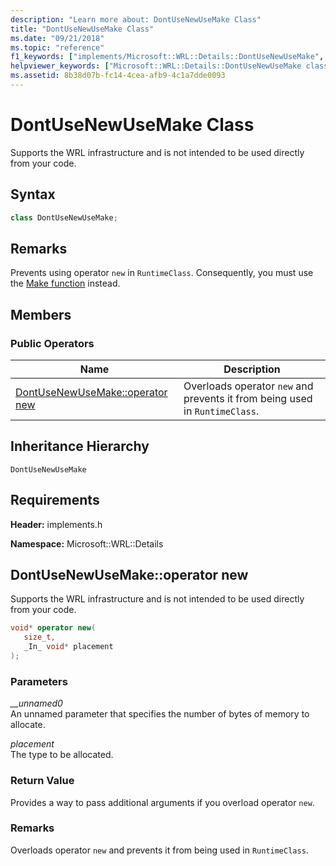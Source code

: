 ```yaml
---
description: "Learn more about: DontUseNewUseMake Class"
title: "DontUseNewUseMake Class"
ms.date: "09/21/2018"
ms.topic: "reference"
f1_keywords: ["implements/Microsoft::WRL::Details::DontUseNewUseMake", "implements/Microsoft::WRL::Details::DontUseNewUseMake::operator new"]
helpviewer_keywords: ["Microsoft::WRL::Details::DontUseNewUseMake class", "Microsoft::WRL::Details::DontUseNewUseMake::operator new operator"]
ms.assetid: 8b38d07b-fc14-4cea-afb9-4c1a7dde0093
---
```

# DontUseNewUseMake Class

Supports the WRL infrastructure and is not intended to be used directly from your code.

## Syntax

```cpp
class DontUseNewUseMake;
```

## Remarks

Prevents using operator `new` in `RuntimeClass`. Consequently, you must use the [Make function](make-function.md) instead.

## Members

### Public Operators

Name                                             | Description
------------------------------------------------ | ---------------------------------------------------------------------------
[DontUseNewUseMake::operator new](#operator-new) | Overloads operator `new` and prevents it from being used in `RuntimeClass`.

## Inheritance Hierarchy

`DontUseNewUseMake`

## Requirements

**Header:** implements.h

**Namespace:** Microsoft::WRL::Details

## <a name="operator-new"></a> DontUseNewUseMake::operator new

Supports the WRL infrastructure and is not intended to be used directly from your code.

```cpp
void* operator new(
   size_t,
   _In_ void* placement
);
```

### Parameters

*__unnamed0*<br/>
An unnamed parameter that specifies the number of bytes of memory to allocate.

*placement*<br/>
The type to be allocated.

### Return Value

Provides a way to pass additional arguments if you overload operator `new`.

### Remarks

Overloads operator `new` and prevents it from being used in `RuntimeClass`.
